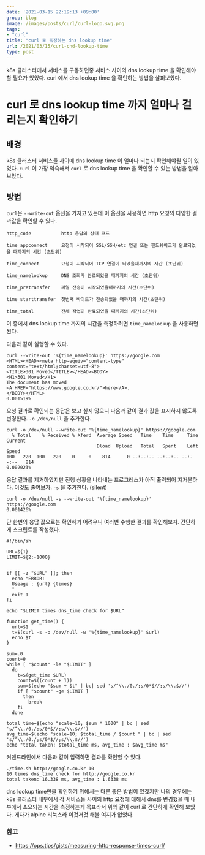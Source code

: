 ```yaml
---
date: '2021-03-15 22:19:13 +09:00'
group: blog
image: /images/posts/curl/curl-logo.svg.png
tags:
- "curl"
title: "curl 로 측정하는 dns lookup time"
url: /2021/03/15/curl-cnd-lookup-time
type: post
---
```


k8s 클러스터에서 서비스를 구동하던중 서비스 사이의 dns lookup time 을 확인해야할 필요가 있었다. 
curl 에서 dns lookup time 을 확인하는 방법을 살펴보았다. 

<!--more-->

# curl 로 dns lookup time 까지 얼마나 걸리는지 확인하기

## 배경

k8s 클러스터 서비스들 사이에 dns lookup time 이 얼마나 되는지 확인해야될 일이 있었다. 
`curl` 이 가장 익숙해서 `curl` 로 dns lookup time 을 확인할 수 있는 방법을 알아보았다.  

## 방법 

`curl`은 `--write-out` 옵션을 가지고 있는데 이 옵션을 사용하면 http 요청의 다양한 결과값을 확인할 수 있다.

```
http_code           http 응답의 상태 코드

time_appconnect     요청이 시작되어 SSL/SSH/etc 연결 또는 핸드쉐이크가 완료되었을 때까지의 시간 (초단위)

time_connect        요청이 시작되어 TCP 연결이 되었을때까지의 시간 (초단위)

time_namelookup     DNS 조회가 완료되었을 때까지의 시간 (초단위)

time_pretransfer    파일 전송이 시작되었을때까지의 시간(초단위)

time_starttransfer  첫번째 바이트가 전송되었을 때까지의 시간(초단위)

time_total          전체 작업이 완료되었을 때까지의 시간(초단위)

```

이 중에서 dns lookup time 까지의 시간을 측정하려면 `time_namelookup` 을 사용하면 된다. 

다음과 같이 실행할 수 있다. 

```
curl --write-out '%{time_namelookup}' https://google.com
<HTML><HEAD><meta http-equiv="content-type" content="text/html;charset=utf-8">
<TITLE>301 Moved</TITLE></HEAD><BODY>
<H1>301 Moved</H1>
The document has moved
<A HREF="https://www.google.co.kr/">here</A>.
</BODY></HTML>
0.001519%
```

요청 결과로 확인되는 응답은 보고 싶지 않으니 다음과 같이 결과 값을 표시하지 않도록 변경한다. 
`-o /dev/null` 을 추가한다. 

```
curl -o /dev/null --write-out '%{time_namelookup}' https://google.com
  % Total    % Received % Xferd  Average Speed   Time    Time     Time  Current
                                 Dload  Upload   Total   Spent    Left  Speed
100   220  100   220    0     0    814      0 --:--:-- --:--:-- --:--:--   814
0.002023%
```

응답 결과를 제거하였지만 진행 상황을 나타내는 프로그레스가 아직 출력되어 지저분하다. 이것도 줄여보자.
`-s` 을 추가한다. (silent)

```
curl -o /dev/null -s --write-out '%{time_namelookup}' https://google.com
0.001426%
```

단 한번의 응답 값으로는 확인하기 어려우니 여러번 수행한 결과를 확인해보자. 
간단하게 스크립트를 작성했다. 

```shell
#!/bin/sh

URL=${1}
LIMIT=${2:-1000}


if [[ -z "$URL" ]]; then
  echo "ERROR:
  Useage : {url} {times}
  "
  exit 1
fi

echo "$LIMIT times dns_time check for $URL"

function get_time() {
  url=$1
  t=$(curl -s -o /dev/null -w '%{time_namelookup}' $url)
  echo $t
}

sum=.0
count=0
while [ "$count" -le "$LIMIT" ]
  do
    t=$(get_time $URL)
    count=$((count + 1))
    sum=$(echo "$sum + $t" | bc| sed 's/^\\./0./;s/0*$//;s/\\.$//')
    if [ "$count" -ge $LIMIT ]
      then
        break
    fi
  done

total_time=$(echo "scale=10; $sum * 1000" | bc | sed 's/^\\./0./;s/0*$//;s/\\.$//')
avg_time=$(echo "scale=10; $total_time / $count " | bc | sed 's/^\\./0./;s/0*$//;s/\\.$//')
echo "total taken: $total_time ms, avg_time : $avg_time ms"
```

커맨드라인에서 다음과 같이 입력하면 결과를 확인할 수 있다. 

```
./time.sh http://google.co.kr 10
10 times dns_time check for http://google.co.kr
total taken: 16.338 ms, avg_time : 1.6338 ms
```

dns lookup time만을 확인하기 위해서는 다른 좋은 방법이 있겠지만 
나의 경우에는 k8s 클러스터 내부에서 각 서비스들 사이의 http 요청에 대해서 dns를 변경했을 때
내부에서 소요되는 시간을 측정하는게 목표라서 위와 같이 curl 로 간단하게 확인해 보았다. 
게다가 alpine 리눅스라 이것저것 해볼 여지가 없었다. 

### 참고 
- https://ops.tips/gists/measuring-http-response-times-curl/

